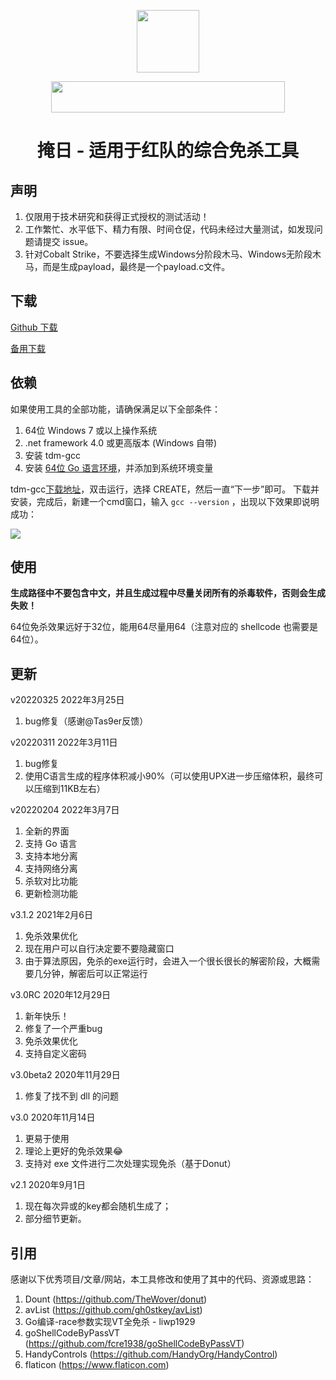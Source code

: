 <p align="center">
  <img width="100" height="100" src="https://github.com/1y0n/AV_Evasion_Tool/blob/master/images/2021.ico">
</p>

<p align="center">
  <img width="374" height="50" src="https://github.com/1y0n/AV_Evasion_Tool/blob/master/images/xred.team.png">
</p>


<h1 align="center">掩日 - 适用于红队的综合免杀工具</h1>


## 声明

1. 仅限用于技术研究和获得正式授权的测试活动！
2. 工作繁忙、水平低下、精力有限、时间仓促，代码未经过大量测试，如发现问题请提交 issue。
3. 针对Cobalt Strike，不要选择生成Windows分阶段木马、Windows无阶段木马，而是生成payload，最终是一个payload.c文件。

## 下载

[Github 下载](https://github.com/1y0n/AV_Evasion_Tool/releases/download/20220325/20220325.zip)

[备用下载](http://download.xred.team/yanri.zip)

## 依赖
如果使用工具的全部功能，请确保满足以下全部条件：
1. 64位 Windows 7 或以上操作系统
2. .net framework 4.0 或更高版本 (Windows 自带)
3. 安装 tdm-gcc
4. 安装 [64位 Go 语言环境](https://go.dev/dl/go1.17.8.windows-amd64.msi)，并添加到系统环境变量

tdm-gcc[下载地址](https://github.com/jmeubank/tdm-gcc/releases/download/v9.2.0-tdm64-1/tdm64-gcc-9.2.0.exe)，双击运行，选择 CREATE，然后一直“下一步”即可。
下载并安装，完成后，新建一个cmd窗口，输入 `gcc --version` ，出现以下效果即说明成功：

![](https://sec-note.oss-cn-beijing.aliyuncs.com/img/20200604232603.png)

## 使用

**生成路径中不要包含中文，并且生成过程中尽量关闭所有的杀毒软件，否则会生成失败！**

64位免杀效果远好于32位，能用64尽量用64（注意对应的 shellcode 也需要是64位）。

## 更新

v20220325 2022年3月25日
  1. bug修复（感谢@Tas9er反馈）

v20220311 2022年3月11日
  1. bug修复
  2. 使用C语言生成的程序体积减小90%（可以使用UPX进一步压缩体积，最终可以压缩到11KB左右）

v20220204 2022年3月7日
  1. 全新的界面
  2. 支持 Go 语言
  3. 支持本地分离
  4. 支持网络分离
  5. 杀软对比功能
  6. 更新检测功能

v3.1.2 2021年2月6日
  1. 免杀效果优化
  2. 现在用户可以自行决定要不要隐藏窗口
  3. 由于算法原因，免杀的exe运行时，会进入一个很长很长的解密阶段，大概需要几分钟，解密后可以正常运行

v3.0RC 2020年12月29日
  1. 新年快乐！
  2. 修复了一个严重bug
  3. 免杀效果优化
  4. 支持自定义密码

v3.0beta2 2020年11月29日
  1. 修复了找不到 dll 的问题

v3.0 2020年11月14日
  1. 更易于使用
  2. 理论上更好的免杀效果😂
  3. 支持对 exe 文件进行二次处理实现免杀（基于Donut）

v2.1 2020年9月1日
  1. 现在每次异或的key都会随机生成了；
  2. 部分细节更新。

## 引用
感谢以下优秀项目/文章/网站，本工具修改和使用了其中的代码、资源或思路：
  1. Dount (https://github.com/TheWover/donut)
  2. avList (https://github.com/gh0stkey/avList)
  3. Go编译-race参数实现VT全免杀 - liwp1929
  4. goShellCodeByPassVT (https://github.com/fcre1938/goShellCodeByPassVT)
  5. HandyControls (https://github.com/HandyOrg/HandyControl)
  6. flaticon (https://www.flaticon.com)
